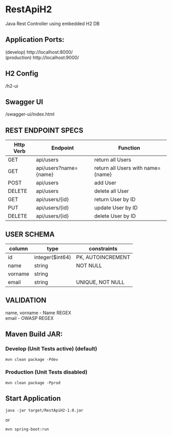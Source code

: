 # RestApiH2
Java Rest Controller using embedded H2 DB

## Application Ports:
(develop)     http://localhost:8000/ <br>
(production)  http://localhost:9000/ <br>

## H2 Config
/h2-ui

## Swagger UI
/swagger-ui/index.html

## REST ENDPOINT SPECS
| Http Verb | Endpoint                   | Function           |
| --------- | ------------------         | ------------------ |
| GET       |     api/users              | return all Users   |
| GET       |     api/users?name={name}  | return all Users with name={name}   |
| POST      |     api/users               | add User           |
| DELETE    |     api/users      | delete all User    |
| GET       |     api/users/{id} | return User by ID  |
| PUT       |     api/users/{id} | update User by ID  |
| DELETE    |     api/users/{id} | delete User by ID  |

## USER SCHEMA
| column   | type               | constraints        |
| -------- | ------------------ | ------------------ |
|id	       |integer($int64)     |PK, AUTOINCREMENT   |
|name	   |string              |NOT NULL            |
|vorname   |string              |                    |
|email	   |string              |UNIQUE, NOT NULL    |

## VALIDATION
name, vorname  - Name REGEX <br>
email          - OWASP REGEX <br>

## Maven Build JAR:
### Develop (Unit Tests active) (default)
```
mvn clean package -Pdev
```

### Production (Unit Tests disabled)
```
mvn clean package -Pprod
```

## Start Application
```
java -jar target/RestApiH2-1.0.jar 
```
or
```
mvn spring-boot:run
```
